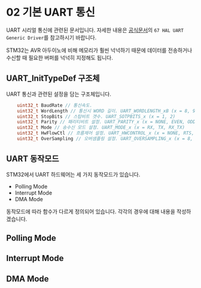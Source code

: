 # 02 기본 UART 통신
UART 시리얼 통신에 관련된 문서입니다.
자세한 내용은 [공식문서](https://www.st.com/content/ccc/resource/technical/document/user_manual/2f/71/ba/b8/75/54/47/cf/DM00105879.pdf/files/DM00105879.pdf/jcr:content/translations/en.DM00105879.pdf)의 `67 HAL UART Generic Driver`를 참고하시기 바랍니다.

STM32는 AVR 아두이노에 비해 메모리가 훨씬 넉넉하기 때문에 데이터를 전송하거나 수신할 때 필요한 버퍼를 넉넉히 지정해도 됩니다.

## UART_InitTypeDef 구조체
UART 통신과 관련된 설정을 담는 구조체입니다.
```cpp
    uint32_t BaudRate // 통신속도. 
    uint32_t WordLength // 통신시 WORD 길이. UART_WORDLENGTH_xB (x = 8, 9)
    uint32_t StopBits // 스탑비트 갯수. UART_SOTPBITS_x (x = 1, 2)
    uint32_t Parity // 패리티비트 설정. UART_PARITY_x (x = NONE, EVEN, ODD)
    uint32_t Mode // 송수신 모드 설정. UART_MODE_x (x = RX, TX, RX_TX)
    uint32_t HwFlowCtl // 흐름제어 설정. UART_HWCONTROL_x (x = NONE, RTS, CTS, RTS_CTS)
    uint32_t OverSampling // 오버샘플링 설정. UART_OVERSAMPLING_x (x = 8, 16)
```

## UART 동작모드
STM32에서 UART 하드웨어는 세 가지 동작모드가 있습니다.
- Polling Mode
- Interrupt Mode
- DMA Mode

동작모드에 따라 함수가 다르게 정의되어 있습니다.
각각의 경우에 대해 내용을 작성하겠습니다.

## Polling Mode

## Interrupt Mode

## DMA Mode